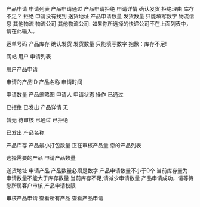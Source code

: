产品申请
申请列表
产品申请通过
产品申请拒绝
申请详情
确认发货
拒绝理由
库存不足？
拒绝
申请没有找到
送货地址
产品申请数量
发货数量
只能填写数字
物流信息
其他物流
物流公司
其他物流公司:
如果你所选择的快递公司不在上面列表中，请在此输入。

运单号码
产品库存
确认发货
发货数量 只能填写数字
抱歉：库存不足!

网站
用户
申请列表

用户产品申请

申请的产品ID
产品名称
申请时间

申请数量
产品缩略图
申请人
申请状态
操作
已通过

已拒绝
已发出
产品详情
无

暂无
待审核
已通过
已拒绝

已发出
产品名称

产品库存
产品最小打包数量
正在审核产品量
您的产品列表

选择需要的产品
申请产品数量

送货地址
申请产品
产品数量必须是数字
产品申请数量不小于0个
当前库存量为
申请数量不能大于库存数量
当前库存不足,请减少申请数量
产品申请成功，请等待您所属客户审核
产品申请权限

审核产品申请
查看所有产品
查看产品申请
